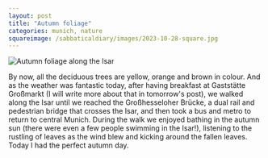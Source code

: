 ```yaml
---
layout: post
title: "Autumn foliage"
categories: munich, nature
squareimage: /sabbaticaldiary/images/2023-10-28-square.jpg
---
```

<img src="/sabbaticaldiary/images/2023-10-28.jpg" alt="Autumn foliage along the Isar" class="center">

By now, all the deciduous trees are yellow, orange and brown in colour. And as the weather was fantastic today, after having breakfast at Gaststätte Großmarkt (I will write more about that in tomorrow's post), we walked along the Isar until we reached the Großhesseloher Brücke, a dual rail and pedestrian bridge that crosses the Isar, and then took a bus and metro to return to central Munich. During the walk we enjoyed bathing in the autumn sun (there were even a few people swimming in the Isar!), listening to the rustling of leaves as the wind blew and kicking around the fallen leaves. Today I had the perfect autumn day.